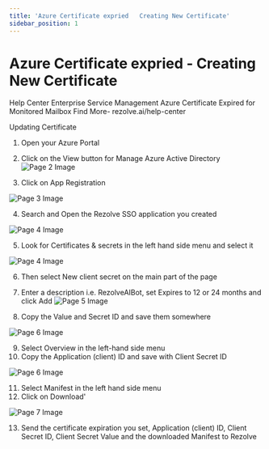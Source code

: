 ```yaml
---
title: 'Azure Certificate expried   Creating New Certificate'
sidebar_position: 1
---
```



# Azure Certificate expried - Creating New  Certificate

Help Center
Enterprise Service Management
Azure Certificate
Expired for Monitored
Mailbox
Find More- rezolve.ai/help-center

Updating Certificate
1. Open your Azure Portal
2. Click on the View button for Manage Azure Active Directory
![Page 2 Image](/img/reference/images/Azure-Certificate-expried---Creating-New--Certificate_page2_4.png)

3. Click on App Registration

![Page 3 Image](/img/reference/images/Azure-Certificate-expried---Creating-New--Certificate_page3_5.png)

4. Search and Open the Rezolve SSO application you created


![Page 4 Image](/img/reference/images/Azure-Certificate-expried---Creating-New--Certificate_page4_4.png)


5. Look for Certificates & secrets in the left hand side menu and select it

![Page 4 Image](/img/reference/images/Azure-Certificate-expried---Creating-New--Certificate_page4_5.png)

6. Then select New client secret on the main part of the page
7. Enter a description i.e. RezolveAIBot, set Expires to 12 or 24 months and click Add
![Page 5 Image](/img/reference/images/Azure-Certificate-expried---Creating-New--Certificate_page5_4.png)


8. Copy the Value and Secret ID and save them somewhere

![Page 6 Image](/img/reference/images/Azure-Certificate-expried---Creating-New--Certificate_page6_4.png)

9. Select Overview in the left-hand side menu
10. Copy the Application (client) ID and save with Client Secret ID

![Page 6 Image](/img/reference/images/Azure-Certificate-expried---Creating-New--Certificate_page6_5.png)

11. Select Manifest in the left hand side menu
12. Click on Download'


![Page 7 Image](/img/reference/images/Azure-Certificate-expried---Creating-New--Certificate_page7_4.png)



13. Send the certificate expiration you set, Application (client) ID, Client Secret ID, Client Secret Value and
the downloaded Manifest to Rezolve







